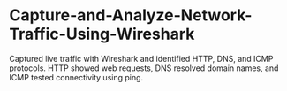 # Capture-and-Analyze-Network-Traffic-Using-Wireshark
Captured live traffic with Wireshark and identified HTTP, DNS, and ICMP protocols. HTTP showed web requests, DNS resolved domain names, and ICMP tested connectivity using ping.
